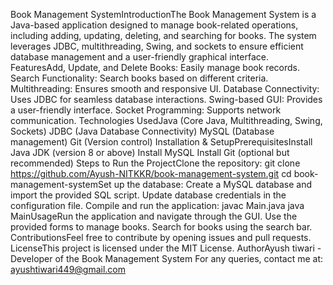 Book Management SystemIntroductionThe Book Management System is a Java-based application designed to manage book-related operations, including adding, updating, deleting, and searching for books. The system leverages JDBC, multithreading, Swing, and sockets to ensure efficient database management and a user-friendly graphical interface.
FeaturesAdd, Update, and Delete Books: Easily manage book records.
Search Functionality: Search books based on different criteria.
Multithreading: Ensures smooth and responsive UI.
Database Connectivity: Uses JDBC for seamless database interactions.
Swing-based GUI: Provides a user-friendly interface.
Socket Programming: Supports network communication.
Technologies UsedJava (Core Java, Multithreading, Swing, Sockets)
JDBC (Java Database Connectivity)
MySQL (Database management)
Git (Version control)
Installation & SetupPrerequisitesInstall Java JDK (version 8 or above)
Install MySQL
Install Git (optional but recommended)
Steps to Run the ProjectClone the repository:
git clone https://github.com/Ayush-NITKKR/book-management-system.git
cd book-management-systemSet up the database:
Create a MySQL database and import the provided SQL script.
Update database credentials in the configuration file.
Compile and run the application:
javac Main.java
java MainUsageRun the application and navigate through the GUI.
Use the provided forms to manage books.
Search for books using the search bar.
ContributionsFeel free to contribute by opening issues and pull requests.
LicenseThis project is licensed under the MIT License.
AuthorAyush tiwari - Developer of the Book Management System
For any queries, contact me at: ayushtiwari449@gmail.com
